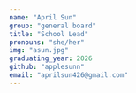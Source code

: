```yaml
---
name: "April Sun"
group: "general board"
title: "School Lead"
pronouns: "she/her"
img: "asun.jpg"
graduating_year: 2026
github: "applesunn"
email: "aprilsun426@gmail.com"
---
```

